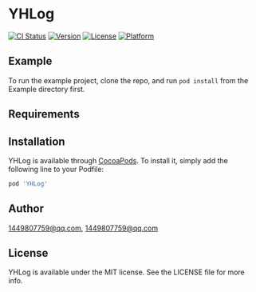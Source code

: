 # YHLog

[![CI Status](https://img.shields.io/travis/1449807759@qq.com/YHLog.svg?style=flat)](https://travis-ci.org/1449807759@qq.com/YHLog)
[![Version](https://img.shields.io/cocoapods/v/YHLog.svg?style=flat)](https://cocoapods.org/pods/YHLog)
[![License](https://img.shields.io/cocoapods/l/YHLog.svg?style=flat)](https://cocoapods.org/pods/YHLog)
[![Platform](https://img.shields.io/cocoapods/p/YHLog.svg?style=flat)](https://cocoapods.org/pods/YHLog)

## Example

To run the example project, clone the repo, and run `pod install` from the Example directory first.

## Requirements

## Installation

YHLog is available through [CocoaPods](https://cocoapods.org). To install
it, simply add the following line to your Podfile:

```ruby
pod 'YHLog'
```

## Author

1449807759@qq.com, 1449807759@qq.com

## License

YHLog is available under the MIT license. See the LICENSE file for more info.
